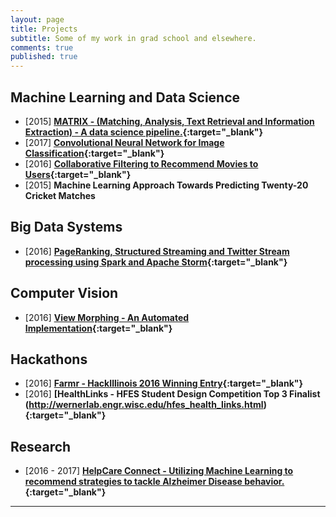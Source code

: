 ```yaml
---
layout: page
title: Projects
subtitle: Some of my work in grad school and elsewhere.
comments: true
published: true
---
```


## Machine Learning and Data Science

-  [2015] **[MATRIX - (Matching, Analysis, Text Retrieval and Information Extraction) - A data science pipeline.](http://pages.cs.wisc.edu/~ashenoy/CS784/){:target="_blank"}**
-  [2017] **[Convolutional Neural Network for Image Classification](http://ashishvs.in/2017-03-21-how-i-built-a-convolutional-neural-network-in-java/){:target="_blank"}** 
-  [2016] **[Collaborative Filtering to Recommend Movies to Users](https://github.com/sardanaekta/movie-recommender-system){:target="_blank"}**
-  [2015] **Machine Learning Approach Towards Predicting Twenty-20 Cricket Matches**

## Big Data Systems
-  [2016] **[PageRanking, Structured Streaming and Twitter Stream processing using Spark and Apache Storm](https://github.com/ashishvshenoy/twitter-stream-spark){:target="_blank"}**

## Computer Vision
-  [2016] **[View Morphing - An Automated Implementation](http://pages.cs.wisc.edu/~ashenoy/CS766/){:target="_blank"}**

## Hackathons
-  [2016] **[Farmr - HackIllinois 2016 Winning Entry](https://devpost.com/software/farmr){:target="_blank"}**
-  [2016] **[HealthLinks - HFES Student Design Competition Top 3 Finalist (http://wernerlab.engr.wisc.edu/hfes_health_links.html){:target="_blank"}**


## Research
-  [2016 - 2017] **[HelpCare Connect - Utilizing Machine Learning to recommend strategies to tackle Alzheimer Disease behavior.](http://wernerlab.engr.wisc.edu/helpcare_connect.html){:target="_blank"}**
---
